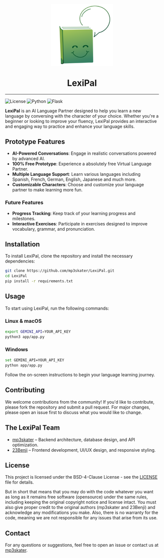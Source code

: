 <div align="center">
    <img src="app/static/images/logo.svg" align="center" width="40%">
    <h1 align="center">LexiPal</h1>
</div>

---

![License](https://img.shields.io/badge/License-MIT-blue.svg)
![Python](https://img.shields.io/badge/Python-3.11-blue.svg)
![Flask](https://img.shields.io/badge/Flask-2.2.2-blue.svg)

**LexiPal** is an AI Language Partner designed to help you learn a new language by conversing with the character of your choice. Whether you're a beginner or looking to improve your fluency, LexiPal provides an interactive and engaging way to practice and enhance your language skills.

## Prototype Features

- **AI-Powered Conversations**: Engage in realistic conversations powered by advanced AI.
- **100% Free Prototype**: Experience a absolutely free Virtual Language Partner.
- **Multiple Language Support**: Learn various languages including Spanish, French, German, English, Japanese and much more.
- **Customizable Characters**: Choose and customize your language partner to make learning more fun.

### Future Features
- **Progress Tracking**: Keep track of your learning progress and milestones.
- **Interactive Exercises**: Participate in exercises designed to improve vocabulary, grammar, and pronunciation.

## Installation

To install LexiPal, clone the repository and install the necessary dependencies:

```bash
git clone https://github.com/mp3skater/LexiPal.git
cd LexiPal
pip install -r requirements.txt
```

## Usage

To start using LexiPal, run the following commands:

### Linux & macOS

```bash
export GEMINI_API=YOUR_API_KEY
python3 app/app.py
```

### Windows

```bash
set GEMINI_API=YOUR_API_KEY
python app/app.py 
```

Follow the on-screen instructions to begin your language learning journey.

## Contributing

We welcome contributions from the community! If you'd like to contribute, please fork the repository and submit a pull request. For major changes, please open an issue first to discuss what you would like to change.

## The LexiPal Team

- [mp3skater](https://github.com/mp3skater) – Backend architecture, database design, and API optimization.
- [23Benji](https://github.com/23Benji) – Frontend development, UI/UX design, and responsive styling.

## License

This project is licensed under the BSD-4-Clause License - see the [LICENSE](LICENSE) file for details.

But in short that means that you may do with the code whatever you want as long as it remains free software (opensource) under the same rules, including keeping the original copyright notice and license intact. You must also give proper credit to the original authors (mp3skater and 23Benji) and acknowledge any modifications you make. Also, there is no warranty for the code, meaning we are not responsible for any issues that arise from its use.

## Contact

For any questions or suggestions, feel free to open an issue or contact us at [mp3skater](https://github.com/mp3skater).

